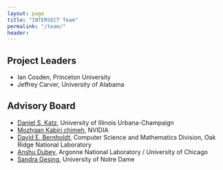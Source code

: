 ```yaml
---
layout: page
title: "INTERSECT Team"
permalink: "/team/"
header:
---
```




## Project Leaders

* Ian Cosden, Princeton University
* Jeffrey Carver, University of Alabama


## Advisory Board

* [Daniel S. Katz](http://danielskatz.org/), University of Illinois Urbana-Champaign
* [Mozhgan Kabiri chimeh](http://mkchimeh.com/), NVIDIA
* [David E. Bernholdt](https://csmd.ornl.gov/profile/david-bernholdt), Computer Science and Mathematics Division, Oak Ridge National Laboratory
* [Anshu Dubey](https://www.anl.gov/profile/anshu-dubey), Argonne National Laboratory / University of Chicago
* [Sandra Gesing](http://sandra-gesing.com/), University of Notre Dame
